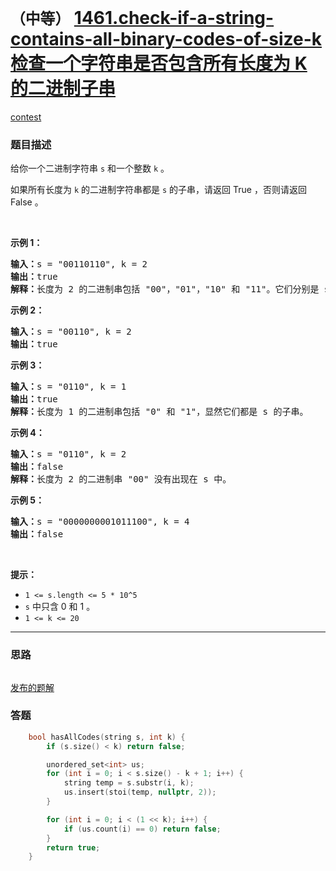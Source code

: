 # `（中等）` [1461.check-if-a-string-contains-all-binary-codes-of-size-k 检查一个字符串是否包含所有长度为 K 的二进制子串](https://leetcode-cn.com/problems/check-if-a-string-contains-all-binary-codes-of-size-k/)

[contest](https://leetcode-cn.com/contest/biweekly-contest-27/problems/check-if-a-string-contains-all-binary-codes-of-size-k/)

### 题目描述
<p>给你一个二进制字符串&nbsp;<code>s</code>&nbsp;和一个整数&nbsp;<code>k</code>&nbsp;。</p>

<p>如果所有长度为 <code>k</code>&nbsp;的二进制字符串都是 <code>s</code>&nbsp;的子串，请返回 True ，否则请返回 False 。</p>

<p>&nbsp;</p>

<p><strong>示例 1：</strong></p>

<pre><strong>输入：</strong>s = "00110110", k = 2
<strong>输出：</strong>true
<strong>解释：</strong>长度为 2 的二进制串包括 "00"，"01"，"10" 和 "11"。它们分别是 s 中下标为 0，1，3，2 开始的长度为 2 的子串。
</pre>

<p><strong>示例 2：</strong></p>

<pre><strong>输入：</strong>s = "00110", k = 2
<strong>输出：</strong>true
</pre>

<p><strong>示例 3：</strong></p>

<pre><strong>输入：</strong>s = "0110", k = 1
<strong>输出：</strong>true
<strong>解释：</strong>长度为 1 的二进制串包括 "0" 和 "1"，显然它们都是 s 的子串。
</pre>

<p><strong>示例 4：</strong></p>

<pre><strong>输入：</strong>s = "0110", k = 2
<strong>输出：</strong>false
<strong>解释：</strong>长度为 2 的二进制串 "00" 没有出现在 s 中。
</pre>

<p><strong>示例 5：</strong></p>

<pre><strong>输入：</strong>s = "0000000001011100", k = 4
<strong>输出：</strong>false
</pre>

<p>&nbsp;</p>

<p><strong>提示：</strong></p>

<ul>
	<li><code>1 <= s.length <= 5 * 10^5</code></li>
	<li><code>s</code> 中只含 0 和 1 。</li>
	<li><code>1 <= k <= 20</code></li>
</ul>


---
### 思路
```
```

[发布的题解](https://leetcode-cn.com/problems/check-if-a-string-contains-all-binary-codes-of-size-k/solution/check-if-a-string-contains-all-binary-by-ikaruga/)

### 答题
``` C++
    bool hasAllCodes(string s, int k) {
        if (s.size() < k) return false;

        unordered_set<int> us;
        for (int i = 0; i < s.size() - k + 1; i++) {
            string temp = s.substr(i, k);
            us.insert(stoi(temp, nullptr, 2));
        }

        for (int i = 0; i < (1 << k); i++) {
            if (us.count(i) == 0) return false;
        }
        return true;
    }
```




